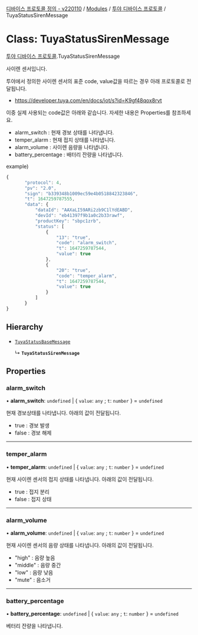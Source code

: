 [디바이스 프로토콜 정의 - v220110](../README.md) / [Modules](../modules.md) / [투야 디바이스 프로토콜](../modules/___________.md) / TuyaStatusSirenMessage

# Class: TuyaStatusSirenMessage

[투야 디바이스 프로토콜](../modules/___________.md).TuyaStatusSirenMessage

사이렌 센서입니다.

투야에서 정의한 사이렌 센서의 표준 code, value값을 따르는 경우 아래 프로토콜로 전달됩니다.

* https://developer.tuya.com/en/docs/iot/s?id=K9gf48qox8rvt

이중 실제 사용되는 code값은 아래와 같습니다. 자세한 내용은 Properties를 참조하세요.

* alarm_switch : 현재 경보 상태를 나타냅니다.
* temper_alarm : 현재 접지 상태를 나타냅니다.
* alarm_volume : 사이렌 음량을 나타냅니다.
* battery_percentage : 배터리 잔량을 나타냅니다.

example)
 ```typescript
{
		"protocol": 4,
		"pv": "2.0",
		"sign": "b339348b1009ec59e4b0518842323846",
		"t": 1647259787555,
		"data": {
		    "dataId": "AAXaLI59ARi2zb9C1lYdEABD",
		    "devId": "eb41397f9b1a0c2b33rawf",
		    "productKey": "sbpc1zrb",
		    "status": [
		        {
		            "13": "true",
		            "code": "alarm_switch",
		            "t": 1647259787544,
		            "value": true
		        },
		        {
		            "20": "true",
		            "code": "temper_alarm",
		            "t": 1647259787544,
		            "value": true
		        }
		    ]
		}
}
```

## Hierarchy

- [`TuyaStatusBaseMessage`](__________.TuyaStatusBaseMessage.md)

  ↳ **`TuyaStatusSirenMessage`**

## Properties

### alarm\_switch

• **alarm\_switch**: `undefined` \| { `value`: `any` ; `t`: `number`  } = `undefined`

현재 경보상태를 나타냅니다. 아래의 값이 전달됩니다.
* true : 경보 발생
* false : 경보 해제

___

### temper\_alarm

• **temper\_alarm**: `undefined` \| { `value`: `any` ; `t`: `number`  } = `undefined`

현재 사이렌 센서의 접지 상태를 나타냅니다. 아래의 값이 전달됩니다.
* true : 접지 분리
* false : 접지 상태

___

### alarm\_volume

• **alarm\_volume**: `undefined` \| { `value`: `any` ; `t`: `number`  } = `undefined`

현재 사이렌 센서의 음량 상태를 나타냅니다. 아래의 값이 전달됩니다.
* "high" : 음량 높음
* "middle" : 음량 중간
* "low" : 음량 낮음
* "mute" : 음소거

___

### battery\_percentage

• **battery\_percentage**: `undefined` \| { `value`: `any` ; `t`: `number`  } = `undefined`

베터리 잔량을 나타냅니다.
